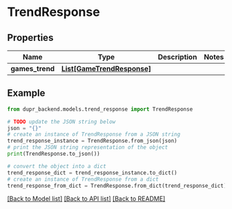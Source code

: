 # TrendResponse


## Properties

Name | Type | Description | Notes
------------ | ------------- | ------------- | -------------
**games_trend** | [**List[GameTrendResponse]**](GameTrendResponse.md) |  | 

## Example

```python
from dupr_backend.models.trend_response import TrendResponse

# TODO update the JSON string below
json = "{}"
# create an instance of TrendResponse from a JSON string
trend_response_instance = TrendResponse.from_json(json)
# print the JSON string representation of the object
print(TrendResponse.to_json())

# convert the object into a dict
trend_response_dict = trend_response_instance.to_dict()
# create an instance of TrendResponse from a dict
trend_response_from_dict = TrendResponse.from_dict(trend_response_dict)
```
[[Back to Model list]](../README.md#documentation-for-models) [[Back to API list]](../README.md#documentation-for-api-endpoints) [[Back to README]](../README.md)


